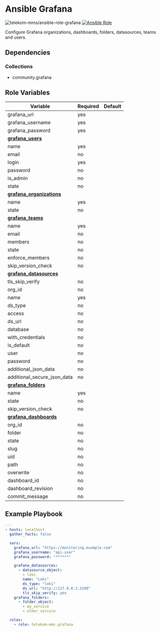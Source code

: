 # Ansible Grafana

![telekom-mms/ansible-role-grafana](https://github.com/telekom-mms/ansible-role-grafana/workflows/test/badge.svg)
[![Ansible Role](https://img.shields.io/ansible/role/d/32178)](https://galaxy.ansible.com/ui/standalone/roles/telekom-mms/grafana/)

Configure Grafana organizations, dashboards, folders, datasources, teams and users.

## Dependencies

### Collections
- community.grafana

## Role Variables

| Variable | Required | Default |
| -------- | -------- | ------- |
| grafana_url | yes |
| grafana_username | yes |
| grafana_password | yes |
| [**grafana_users**](https://docs.ansible.com/ansible/latest/collections/community/grafana/grafana_user_module.html)
| name | yes |
| email | no |
| login | yes |
| password | no |
| is_admin | no |
| state | no |
| [**grafana_organizations**](https://docs.ansible.com/ansible/latest/collections/community/grafana/grafana_organization_module.html)
| name | yes |
| state | no |
| [**grafana_teams**](https://docs.ansible.com/ansible/latest/collections/community/grafana/grafana_team_module.html)
| name | yes |
| email | no |
| members | no |
| state | no |
| enforce_members | no |
| skip_version_check | no |
| [**grafana_datasources**](https://docs.ansible.com/ansible/latest/collections/community/grafana/grafana_datasource_module.html)
| tls_skip_verify | no |
| org_id | no |
| name | yes |
| ds_type | no |
| access | no |
| ds_url | no |
| database | no |
| with_credentials | no |
| is_default | no |
| user | no |
| password | no |
| additional_json_data | no |
| additional_secure_json_data | no |
| [**grafana_folders**](https://docs.ansible.com/ansible/latest/collections/community/grafana/grafana_folder_module.html)
| name | yes |
| state | no |
| skip_version_check | no |
| [**grafana_dashboards**](https://docs.ansible.com/ansible/latest/collections/community/grafana/grafana_dashboard_module.html)
| org_id | no |
| folder | no |
| state | no |
| slug | no |
| uid | no |
| path | no |
| overwrite | no |
| dashboard_id | no |
| dashboard_revision | no |
| commit_message | no |

## Example Playbook

```yaml
---
- hosts: localhost
  gather_facts: false

  vars:
    grafana_url: "https://monitoring.example.com"
    grafana_username: "api-user"
    grafana_password: "******"

    grafana_datasources:
      - datasource_object:
        - loki
        name: "Loki"
        ds_type: "loki"
        ds_url: "http://127.0.0.1:3100"
        tls_skip_verify: yes
    grafana_folders:
      - folder_object:
        - my_service
        - other_service

  roles:
    - role: telekom-mms.grafana
```
